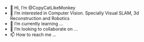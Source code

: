 - 👋 Hi, I’m @CopyCatLikeMonkey
- 👀 I’m interested in Computer Vision. Specially Visual SLAM, 3d Reconstruction and Robotics
- 🌱 I’m currently learning ...
- 💞️ I’m looking to collaborate on ...
- 📫 How to reach me ...

<!---
CopyCatLikeMonkey/CopyCatLikeMonkey is a ✨ special ✨ repository because its `README.md` (this file) appears on your GitHub profile.
You can click the Preview link to take a look at your changes.
--->
